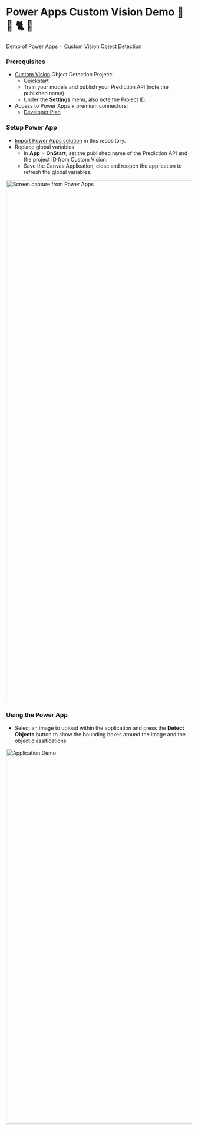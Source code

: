 # Power Apps Custom Vision Demo 🦝 🐍 🐈 👀

Demo of Power Apps + Custom Vision Object Detection 

### Prerequisites

* [Custom Vision](customvision.ai) Object Detection Project:
  * [Quickstart](https://docs.microsoft.com/en-us/azure/cognitive-services/custom-vision-service/get-started-build-detector#create-a-new-project)
  * Train your models and publish your Prediction API (note the published name).
  * Under the **Settings** menu, also note the Project ID.
* Access to Power Apps + premium connectors:
  * [Developer Plan](https://powerapps.microsoft.com/en-us/developerplan)
 
### Setup Power App

* [Import Power Apps solution](https://docs.microsoft.com/en-us/powerapps/maker/data-platform/import-update-export-solutions) in this repository.
* Replace global variables
  * In **App** > **OnStart**, set the published name of the Prediction API and the project ID from Custom Vision:  
  * Save the Canvas Application, close and reopen the application to refresh the global variables.
  
<img width="1413" alt="Screen capture from Power Apps" src="https://user-images.githubusercontent.com/1610195/141732628-90e33a6d-a245-4023-baf6-d320ae990571.png">

### Using the Power App

* Select an image to upload within the application and press the **Detect Objects** button to show the bounding boxes around the image and the object classifications.

<img width="1014" alt="Application Demo" src="https://user-images.githubusercontent.com/1610195/141733329-9d02530f-8770-4300-a9c4-128fba3d4c4a.png">
